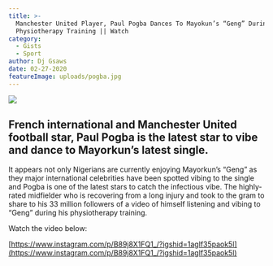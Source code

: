 ```yaml
---
title: >-
  Manchester United Player, Paul Pogba Dances To Mayokun’s “Geng” During
  Physiotherapy Training || Watch
category:
  - Gists
  - Sport
author: Dj Gsaws
date: 02-27-2020
featureImage: uploads/pogba.jpg
---
```

![](https://tooxclusive.com/wp-content/uploads/2020/02/pogba.jpg)

## **French international and Manchester United football star, Paul Pogba is the latest star to vibe and dance to Mayorkun’s latest single.**

It appears not only Nigerians are currently enjoying Mayorkun’s “Geng” as they major international celebrities have been spotted vibing to the single and Pogba is one of the latest stars to catch the infectious vibe. The highly-rated midfielder who is recovering from a long injury and took to the gram to share to his 33 million followers of a video of himself listening and vibing to “Geng” during his physiotherapy training.

Watch the video below:

[https://www.instagram.com/p/B89j8X1FQ1_/?igshid=1aglf35paok5l](https://www.instagram.com/p/B89j8X1FQ1_/?igshid=1aglf35paok5l)
